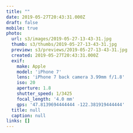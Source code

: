 ```yaml
---
title: ""
date: 2019-05-27T20:43:31.000Z
draft: false
mobile: true
photo:
  url: s3/images/2019-05-27-13-43-31.jpg
  thumb: s3/thumbs/2019-05-27-13-43-31.jpg
  preview: s3/previews/2019-05-27-13-43-31.jpg
  created: 2019-05-27T20:43:31.000Z
  exif:
    make: Apple
    model: 'iPhone 7'
    lens: 'iPhone 7 back camera 3.99mm f/1.8'
    iso: 20
    aperture: 1.8
    shutter_speed: 1/3425
    focal_length: '4.0 mm'
    gps: '47.8139694444444 -122.381919444444'
  title: null
  caption: null
links: []
---
```


